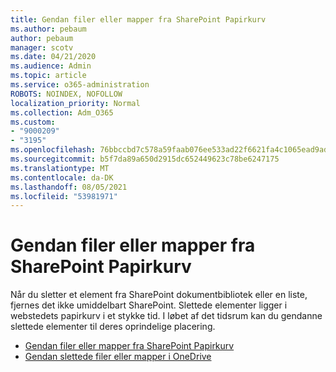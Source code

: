 ```yaml
---
title: Gendan filer eller mapper fra SharePoint Papirkurv
ms.author: pebaum
author: pebaum
manager: scotv
ms.date: 04/21/2020
ms.audience: Admin
ms.topic: article
ms.service: o365-administration
ROBOTS: NOINDEX, NOFOLLOW
localization_priority: Normal
ms.collection: Adm_O365
ms.custom:
- "9000209"
- "3195"
ms.openlocfilehash: 76bbccbd7c578a59faab076ee533ad22f6621fa4c1065ead9adce091acb0ef51
ms.sourcegitcommit: b5f7da89a650d2915dc652449623c78be6247175
ms.translationtype: MT
ms.contentlocale: da-DK
ms.lasthandoff: 08/05/2021
ms.locfileid: "53981971"
---
```

# <a name="restore-files-or-folders-from-the-sharepoint-recycle-bin"></a>Gendan filer eller mapper fra SharePoint Papirkurv 

Når du sletter et element fra SharePoint dokumentbibliotek eller en liste, fjernes det ikke umiddelbart SharePoint. Slettede elementer ligger i webstedets papirkurv i et stykke tid. I løbet af det tidsrum kan du gendanne slettede elementer til deres oprindelige placering.

- [Gendan filer eller mapper fra SharePoint Papirkurv](https://support.office.com/article/Restore-items-in-the-Recycle-Bin-of-a-SharePoint-site-6df466b6-55f2-4898-8d6e-c0dff851a0be)
- [Gendan slettede filer eller mapper i OneDrive](https://support.office.com/article/restore-deleted-files-or-folders-in-onedrive-949ada80-0026-4db3-a953-c99083e6a84f)
